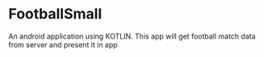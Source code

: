 # FootballSmall
An android application using KOTLIN. This app will get football match data from server and present it in app
